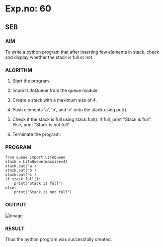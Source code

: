 # Exp.no: 60
## SEB

### AIM

To write a python program that after inserting few elements in stack, check and display whether the stack is full or not. 

### ALORITHM 

1. Start the program.

2. Import LifoQueue from the queue module.

3. Create a stack with a maximum size of 4.

4. Push elements 'a', 'b', and 'c' onto the stack using put().

5. Check if the stack is full using stack.full():
   If full, print "Stack is full".
   Else, print "Stack is not full".

6. Terminate the program.

### PROGRAM

```
from queue import LifoQueue
stack = LifoQueue(maxsize=4)
stack.put('a')
stack.put('b')
stack.put('c')
if stack.full():
    print("Stack is full")
else:
    print("Stack is not full")
```

### OUTPUT

![image](https://github.com/user-attachments/assets/ca829d43-475a-4ba9-9193-ed575015e971)

### RESULT

Thus the python program was successfully created.
